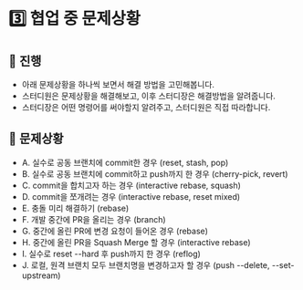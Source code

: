 # 3️⃣️ 협업 중 문제상황
 
## 📜️ 진행
- 아래 문제상황을 하나씩 보면서 해결 방법을 고민해봅니다.
- 스터디원은 문제상황을 해결해보고, 이후 스터디장은 해결방법을 알려줍니다.
- 스터디장은 어떤 명령어를 써야할지 알려주고, 스터디원은 직접 따라합니다.

## 🚨️ 문제상황
- A. 실수로 공동 브랜치에 commit한 경우 (reset, stash, pop)
- B. 실수로 공동 브랜치에 commit하고 push까지 한 경우 (cherry-pick, revert)
- C. commit을 합치고자 하는 경우 (interactive rebase, squash)
- D. commit을 쪼개려는 경우 (interactive rebase, reset mixed)
- E. 충돌 미리 해결하기 (rebase)
- F. 개발 중간에 PR을 올리는 경우 (branch)
- G. 중간에 올린 PR에 변경 요청이 들어온 경우 (rebase)
- H. 중간에 올린 PR을 Squash Merge 할 경우 (interactive rebase)
- I. 실수로 reset --hard 후 push까지 한 경우 (reflog)
- J. 로컬, 원격 브랜치 모두 브랜치명을 변경하고자 할 경우 (push --delete, --set-upstream)